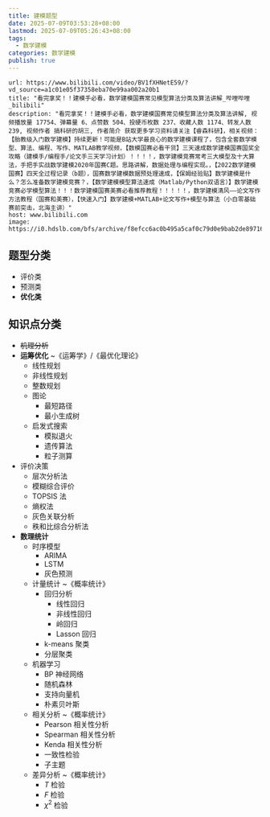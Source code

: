 ```yaml
---
title: 建模题型
date: 2025-07-09T03:53:28+08:00
lastmod: 2025-07-09T05:26:43+08:00
tags:
  - 数学建模
categories: 数学建模
publish: true
---
```


```cardlink
url: https://www.bilibili.com/video/BV1fXHNetE59/?vd_source=a1c01e05f37358eba70e99aa002a20b1
title: "看完拿奖！！建模手必看，数学建模国赛常见模型算法分类及算法讲解_哔哩哔哩_bilibili"
description: "看完拿奖！！建模手必看，数学建模国赛常见模型算法分类及算法讲解, 视频播放量 17754、弹幕量 6、点赞数 504、投硬币枚数 237、收藏人数 1174、转发人数 239, 视频作者 搞科研的胡三, 作者简介 获取更多学习资料请关注【睿森科研】，相关视频：【胎教级入门数学建模】持续更新！可能是B站大学最良心的数学建模课程了，包含全套数学模型、算法、编程、写作、MATLAB教学视频，【数模国赛必看干货】三天速成数学建模国赛国奖全攻略（建模手/编程手/论文手三天学习计划）！！！！，数学建模竞赛常考三大模型及十大算法，手把手实战数学建模2020年国赛C题。思路讲解，数据处理与编程实现。，【2022数学建模国赛】四天全过程记录（b题），国赛数学建模数据预处理速成，【保姆经验贴】数学建模是什么？怎么准备数学建模竞赛？，【数学建模模型算法速成（Matlab/Python双语言）】数学建模竞赛必学模型算法！！！数学建模国赛美赛必看推荐教程！！！！！，数学建模清风——论文写作方法教程（国赛和美赛），【快速入门】数学建模+MATLAB+论文写作+模型与算法（小白零基础赛前突击，北海主讲）"
host: www.bilibili.com
image: https://i0.hdslb.com/bfs/archive/f8efcc6ac0b495a5caf0c79d0e9bab2de897166f.jpg@100w_100h_1c.png
```

## 题型分类

- 评价类
- 预测类
- **优化类**

## 知识点分类

- ~~机理分析~~
- **运筹优化** ~《运筹学》/《最优化理论》
	- 线性规划
	- 非线性规划
	- 整数规划
	- 图论
		- 最短路径
		- 最小生成树
	- 启发式搜索
		- 模拟退火
		- 遗传算法
		- 粒子测算
- 评价决策
	- 层次分析法
	- 模糊综合评价
	- TOPSIS 法
	- 熵权法
	- 灰色关联分析
	- 秩和比综合分析法
- **数理统计**
	- 时序模型
		- ARIMA
		- LSTM
		- 灰色预测
	- 计量统计 ~《概率统计》
		- 回归分析
			- 线性回归
			- 非线性回归
			- 岭回归
			- Lasson 回归
		- k-means 聚类
		- 分层聚类
	- 机器学习
		- BP 神经网络
		- 随机森林
		- 支持向量机
		- 朴素贝叶斯
	- 相关分析 ~《概率统计》
		- Pearson 相关性分析
		- Spearman 相关性分析
		- Kenda 相关性分析
		- 一致性检验
		- 子主题
	- 差异分析 ~《概率统计》
		- $T$ 检验
		- $F$ 检验
		- $\chi^{2}$ 检验
